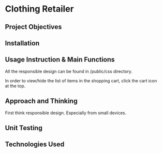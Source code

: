 # Clothing Retailer
## Project Objectives

## Installation

## Usage Instruction & Main Functions

All the responsible design can be found in /public/css directory.

In order to view/hide the list of items in the shopping cart, click the cart icon at the top.

## Approach and Thinking
First think responsible design. Especially from small devices.

## Unit Testing

## Technologies Used
